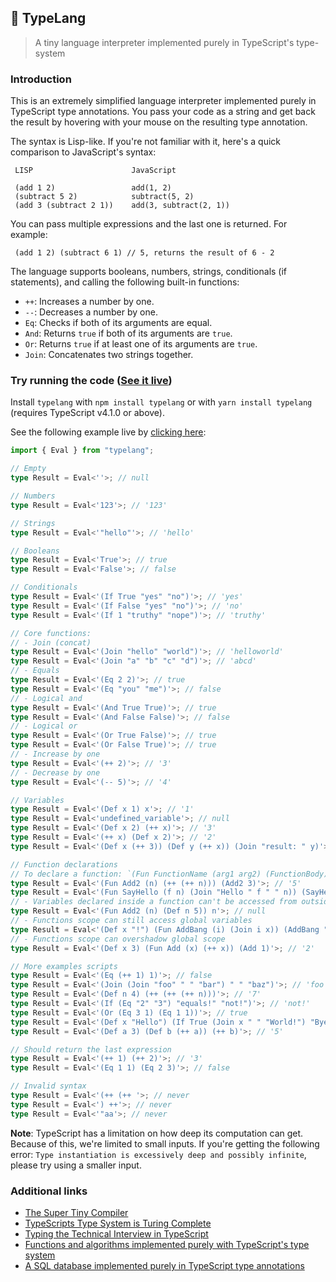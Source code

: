 ## 🌳 TypeLang

> A tiny language interpreter implemented purely in TypeScript's type-system

### Introduction

This is an extremely simplified language interpreter implemented purely in TypeScript type annotations. You pass your code as a string and get back the result by hovering with your mouse on the resulting type annotation.

The syntax is Lisp-like. If you're not familiar with it, here's a quick comparison to JavaScript's syntax:

```
 LISP                      JavaScript

 (add 1 2)                 add(1, 2)
 (subtract 5 2)            subtract(5, 2)
 (add 3 (subtract 2 1))    add(3, subtract(2, 1))
```

You can pass multiple expressions and the last one is returned. For example:

```
 (add 1 2) (subtract 6 1) // 5, returns the result of 6 - 2
```

The language supports booleans, numbers, strings, conditionals (if statements), and calling the following built-in functions:

- `++`: Increases a number by one.
- `--`: Decreases a number by one.
- `Eq`: Checks if both of its arguments are equal.
- `And`: Returns `true` if both of its arguments are `true`.
- `Or`: Returns `true` if at least one of its arguments are `true`.
- `Join`: Concatenates two strings together.

### Try running the code ([See it live]())

Install `typelang` with `npm install typelang` or with `yarn install typelang` (requires TypeScript v4.1.0 or above).

See the following example live by [clicking here]():

```typescript
import { Eval } from "typelang";

// Empty
type Result = Eval<''>; // null

// Numbers
type Result = Eval<'123'>; // '123'

// Strings
type Result = Eval<'"hello"'>; // 'hello'

// Booleans
type Result = Eval<'True'>; // true
type Result = Eval<'False'>; // false

// Conditionals
type Result = Eval<'(If True "yes" "no")'>; // 'yes'
type Result = Eval<'(If False "yes" "no")'>; // 'no'
type Result = Eval<'(If 1 "truthy" "nope")'>; // 'truthy'

// Core functions:
// - Join (concat)
type Result = Eval<'(Join "hello" "world")'>; // 'helloworld'
type Result = Eval<'(Join "a" "b" "c" "d")'>; // 'abcd'
// - Equals
type Result = Eval<'(Eq 2 2)'>; // true
type Result = Eval<'(Eq "you" "me")'>; // false
// - Logical and
type Result = Eval<'(And True True)'>; // true
type Result = Eval<'(And False False)'>; // false
// - Logical or
type Result = Eval<'(Or True False)'>; // true
type Result = Eval<'(Or False True)'>; // true
// - Increase by one
type Result = Eval<'(++ 2)'>; // '3'
// - Decrease by one
type Result = Eval<'(-- 5)'>; // '4'

// Variables
type Result = Eval<'(Def x 1) x'>; // '1'
type Result = Eval<'undefined_variable'>; // null
type Result = Eval<'(Def x 2) (++ x)'>; // '3'
type Result = Eval<'(++ x) (Def x 2)'>; // '2'
type Result = Eval<'(Def x (++ 3)) (Def y (++ x)) (Join "result: " y)'>; // 'result: 5'

// Function declarations
// To declare a function: `(Fun FunctionName (arg1 arg2) (FunctionBody))`
type Result = Eval<'(Fun Add2 (n) (++ (++ n))) (Add2 3)'>; // '5'
type Result = Eval<'(Fun SayHello (f n) (Join "Hello " f " " n)) (SayHello "John" "Doe")'>; // 'Hello John Doe'
// - Variables declared inside a function can't be accessed from outside
type Result = Eval<'(Fun Add2 (n) (Def n 5)) n'>; // null
// - Functions scope can still access global variables
type Result = Eval<'(Def x "!") (Fun AddBang (i) (Join i x)) (AddBang "hey")'>; // 'hey!'
// - Functions scope can overshadow global scope
type Result = Eval<'(Def x 3) (Fun Add (x) (++ x)) (Add 1)'>; // '2'

// More examples scripts
type Result = Eval<'(Eq (++ 1) 1)'>; // false
type Result = Eval<'(Join (Join "foo" " " "bar") " " "baz")'>; // 'foo bar baz'
type Result = Eval<'(Def n 4) (++ (++ (++ n)))'>; // '7'
type Result = Eval<'(If (Eq "2" "3") "equals!" "not!")'>; // 'not!'
type Result = Eval<'(Or (Eq 3 1) (Eq 1 1))'>; // true
type Result = Eval<'(Def x "Hello") (If True (Join x " " "World!") "Bye!")'>; // 'Hello World!'
type Result = Eval<'(Def a 3) (Def b (++ a)) (++ b)'>; // '5'

// Should return the last expression
type Result = Eval<'(++ 1) (++ 2)'>; // '3'
type Result = Eval<'(Eq 1 1) (Eq 2 3)'>; // false

// Invalid syntax
type Result = Eval<'(++ (++ '>; // never
type Result = Eval<') ++'>; // never
type Result = Eval<'"aa'>; // never
```

**Note**: TypeScript has a limitation on how deep its computation can get. Because of this, we're limited to small inputs. If you're getting the following error: `Type instantiation is excessively deep and possibly infinite`, please try using a smaller input.

### Additional links

- [The Super Tiny Compiler](https://github.com/jamiebuilds/the-super-tiny-compiler)
- [TypeScripts Type System is Turing Complete](https://github.com/microsoft/TypeScript/issues/14833)
- [Typing the Technical Interview in TypeScript](https://gal.hagever.com/posts/typing-the-technical-interview-in-typescript/)
- [Functions and algorithms implemented purely with TypeScript's type system](https://github.com/ronami/meta-typing)
- [A SQL database implemented purely in TypeScript type annotations](https://github.com/codemix/ts-sql)
